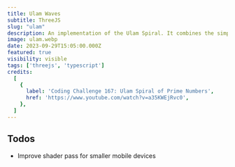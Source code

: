 ```yaml
---
title: Ulam Waves
subtitle: ThreeJS
slug: "ulam"
description: An implementation of the Ulam Spiral. It combines the simple principles of sine waves with post-processing shaders to create beautiful visuals and patterns.
image: ulam.webp
date: 2023-09-29T15:05:00.000Z
featured: true
visibility: visible
tags: ['threejs', 'typescript']
credits:
  [
    {
      label: 'Coding Challenge 167: Ulam Spiral of Prime Numbers',
      href: 'https://www.youtube.com/watch?v=a35KWEjRvc0',
    },
  ]
---
```


## Todos

- Improve shader pass for smaller mobile devices
